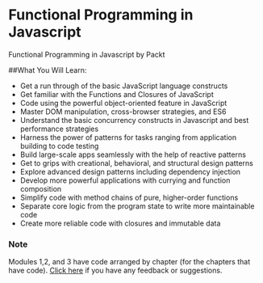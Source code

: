 # Functional Programming in Javascript
Functional Programming in Javascript by Packt


##What You Will Learn:
*	Get a run through of the basic JavaScript language constructs
*	Get familiar with the Functions and Closures of JavaScript
*	Code using the powerful object-oriented feature in JavaScript
*	Master DOM manipulation, cross-browser strategies, and ES6
*	Understand the basic concurrency constructs in Javascript and best performance strategies
*	Harness the power of patterns for tasks ranging from application building to code testing
*	Build large-scale apps seamlessly with the help of reactive patterns
*	Get to grips with creational, behavioral, and structural design patterns
*	Explore advanced design patterns including dependency injection
*	Develop more powerful applications with currying and function composition
*	Simplify code with method chains of pure, higher-order functions
*	Separate core logic from the program state to write more maintainable code
*	Create more reliable code with closures and immutable data


### Note
 Modules 1,2, and 3 have code arranged by chapter (for the chapters that have code). [Click here](https://docs.google.com/forms/d/e/1FAIpQLSe5qwunkGf6PUvzPirPDtuy1Du5Rlzew23UBp2S-P3wB-GcwQ/viewform) if you have any feedback or suggestions.

